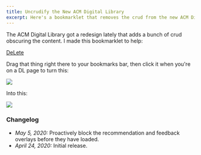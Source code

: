 ```yaml
---
title: Uncrudify the New ACM Digital Library
excerpt: Here's a bookmarklet that removes the crud from the new ACM Digital Library pages.
---
```

The ACM Digital Library got a redesign lately that adds a bunch of crud obscuring the content. I made this bookmarklet to help:

<a href="javascript:(function()%7Bdocument.querySelectorAll('.pb-ad%2C%20.cookiePolicy-popup%2C%20%23surveyContent%2C%20.recommendations%2C%20header%2C%20.pill-list%2C%20.article__sections%2C%20.share__block%2C%20.issue-item__footer-info').forEach((e)%20%3D%3E%20e.parentNode.removeChild(e))%7D)()%3B" class="bookmarklet">DeLete</a>

Drag that thing right there to your bookmarks bar, then click it when you're on a DL page to turn this:

<img src="{{site.base}}/media/delete/before.png" class="img-responsive">

Into this:

<img src="{{site.base}}/media/delete/after.png" class="img-responsive">

### Changelog

- *May 5, 2020:* Proactively block the recommendation and feedback overlays before they have loaded.
- *April 24, 2020:* Initial release.
